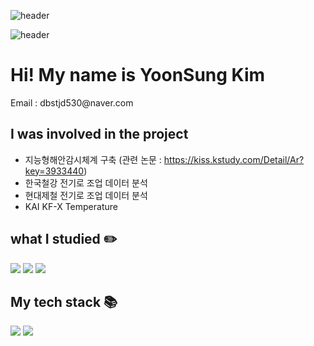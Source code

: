 ![header](https://capsule-render.vercel.app/api?type=slice&color=auto&height=400&section=header&text=Hello&desc=I'm%20YoonSung&fontSize=50&rotate=20)

![header](https://capsule-render.vercel.app/api?text=Hello%World!&fontAlign=70)

<h1> Hi! My name is YoonSung Kim </h1>
Email : dbstjd530@naver.com

<h2> I was involved in the project </h2>

  - 지능형해안감시체계 구축 (관련 논문 : https://kiss.kstudy.com/Detail/Ar?key=3933440)<br/>
  - 한국철강 전기로 조업 데이터 분석<br/>
  - 현대제철 전기로 조업 데이터 분석<br/> 
  - KAI KF-X Temperature



<h2> what I studied ✏️</h2>
  <p>
    <img src="https://img.shields.io/badge/Hadoop-66CCFF?style=for-the-badge&logo=Hadoop&logoColor=white"/>
    <img src="https://img.shields.io/badge/Spark-E25A1C?style=for-the-badge&logo=Apache Spark&logoColor=white"/>
    <img src="https://img.shields.io/badge/Docker-E25A1C?style=for-the-badge&logo=Docker&logoColor=white"/>
  </p>



<h2> My tech stack 📚</h2>
  <p>
    <img src="https://img.shields.io/badge/Python-3776AB?style=for-the-badge&logo=Python&logoColor=white"/>
    <img src="https://img.shields.io/badge/MySQL-16A085?style=for-the-badge&logo=MySQL&logoColor=black"/>
  </p>

